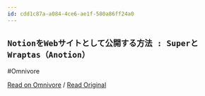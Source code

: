 ```yaml
---
id: cdd1c87a-a084-4ce6-ae1f-580a86ff24a0
---
```


## `NotionをWebサイトとして公開する方法 : SuperとWraptas（Anotion）`
#Omnivore

[Read on Omnivore](https://omnivore.app/me/notion-web-super-wraptas-anotion-18fbdcf75d0) / [Read Original](https://scr.marketing-wizard.biz/notion/notion-website2ways)


